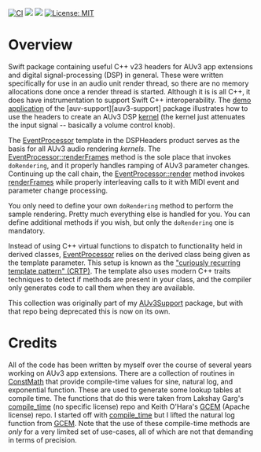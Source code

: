 [![CI](https://github.com/bradhowes/DSPHeaders/actions/workflows/CI.yml/badge.svg)][ci]
[![](https://img.shields.io/endpoint?url=https%3A%2F%2Fswiftpackageindex.com%2Fapi%2Fpackages%2Fbradhowes%2FDSPHeaders%2Fbadge%3Ftype%3Dswift-versions)][spi]
[![](https://img.shields.io/endpoint?url=https%3A%2F%2Fswiftpackageindex.com%2Fapi%2Fpackages%2Fbradhowes%2FDSPHeaders%2Fbadge%3Ftype%3Dplatforms)][spi]
[![License: MIT](https://img.shields.io/badge/License-MIT-A31F34.svg)][license]

# Overview

Swift package containing useful C++ v23 headers for AUv3 app extensions and digital signal-processing (DSP) in general.
These were written specifically for use in an audio unit render thread, so there are no memory allocations done once a
render thread is started. Although it is is all C++, it does have instrumentation to support Swift C++ interoperability.
The [demo application][da] of the [auv-support][auv3-support] package illustrates how to use the headers to create an
AUv3 DSP [kernel][kernel] (the kernel just attenuates the input signal -- basically a volume control knob).

The [EventProcessor][ep] template in the DSPHeaders product serves as the basis for all AUv3 audio rendering _kernels_.
The [EventProcessor::renderFrames][rf] method is the sole place that invokes `doRendering`, and it properly handles
ramping of AUv3 parameter changes. Continuing up the call chain, the [EventProcessor::render][rr] method invokes
[renderFrames][rf] while properly interleaving calls to it with MIDI event and parameter change processing.

You only need to define your own `doRendering` method to perform the sample rendering. Pretty much everything else is
handled for you. You can define additional methods if you wish, but only the `doRendering` one is mandatory.

Instead of using C++ virtual functions to dispatch to functionality held in derived classes, [EventProcessor][ep] relies
on the derived class being given as the template parameter. This setup is known as the ["curiously recurring template
pattern" (CRTP)][crtp]. The template also uses modern C++ traits techniques to detect if methods are present in your
class, and the compiler only generates code to call them when they are available.

This collection was originally part of my [AUv3Support][auv3support] package, but with that repo being deprecated this
is now on its own. 

# Credits

All of the code has been written by myself over the course of several years working on AUv3 app extensions. There are a
collection of routines in [ConstMath][cm] that provide compile-time values for sine, natural log, and exponential
function. These are used to generate some lookup tables at compile time. The functions that do this were taken from
Lakshay Garg's [compile_time][ct] (no specific license) repo and Keith O'Hara's [GCEM][gcem] (Apache license) repo. I
started off with [compile_time][ct] but I lifted the natural log function from [GCEM][gcem]. Note that the use of these
compile-time methods are *only* for a very limited set of use-cases, all of which are not that demanding in terms of
precision.

[ci]: https://github.com/bradhowes/DSPHeaders/actions/workflows/CI.yml
[auv3support]: https://github.com/bradhowes/AUv3Support
[spi]: https://swiftpackageindex.com/bradhowes/DSPHeaders
[license]: https://opensource.org/licenses/MIT
[ep]: Sources/DSPHeaders/include/DSPHeaders/EventProcessor.hpp
[crtp]: https://en.wikipedia.org/wiki/Curiously_recurring_template_pattern
[cm]: Sources/DSPHeaders/include/DSPHeaders/ConstMath.hpp
[ct]: https://github.com/lakshayg/compile_time
[gcem]: https://github.com/kthohr/gcem
[rf]: https://github.com/bradhowes/DSPHeaders/blob/788dc7833f2c9c5fb74b16e2d543c0df560b8cda/Sources/DSPHeaders/include/DSPHeaders/EventProcessor.hpp#L376
[rr]: https://github.com/bradhowes/DSPHeaders/blob/788dc7833f2c9c5fb74b16e2d543c0df560b8cda/Sources/DSPHeaders/include/DSPHeaders/EventProcessor.hpp#L312
[da]: https://github.com/bradhowes/auv3-support/AUv3Demo
[kernel]: https://github.com/bradhowes/auv3-support/blob/main/AUv3Demo/AUv3DemoExtension/Kernel/AUv3Demo_Kernel.hpp
